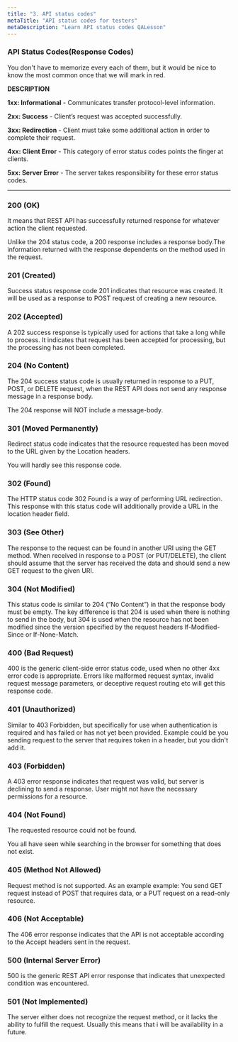 ```yaml
---
title: "3. API status codes"
metaTitle: "API status codes for testers"
metaDescription: "Learn API status codes QALesson"
---
```


### API Status Codes(Response Codes)

You don't have to memorize every each of them, but it would be nice to know the most common once that we will mark in red.

**DESCRIPTION**

**1xx: Informational** - Communicates transfer protocol-level information.

**2xx: Success** - Client’s request was accepted successfully.

**3xx: Redirection** - Client must take some additional action in order to complete their request.

**4xx: Client Error** - This category of error status codes points the finger at clients.

**5xx: Server Error** - The server takes responsibility for these error status codes.

---

### 200 (OK)

It means that REST API has successfully returned response for whatever action the client requested.

Unlike the 204 status code, a 200 response includes a response body.The information returned with the response dependents on the method used in the request.

### 201 (Created)

Success status response code 201 indicates that resource was created. It will be used as a response to POST request of creating a new resource.

### 202 (Accepted)

A 202 success response is typically used for actions that take a long while to process. It indicates that request has been accepted for processing, but the processing has not been completed.

### 204 (No Content)

The 204 success status code is usually returned in response to a PUT, POST, or DELETE request, when the REST API does not send any response message in a response body.

The 204 response will NOT include a message-body.


### 301 (Moved Permanently)

Redirect status code indicates that the resource requested has been moved to the URL given by the Location headers.

You will hardly see this response code.


### 302 (Found)

The HTTP status code 302 Found is a way of performing URL redirection. This response with this status code will additionally provide a URL in the location header field.


### 303 (See Other)

The response to the request can be found in another URI using the GET method. When received in response to a POST (or PUT/DELETE), the client should assume that the server has received the data and should send a new GET request to the given URI.


### 304 (Not Modified)

This status code is similar to 204 (“No Content”) in that the response body must be empty. The key difference is that 204 is used when there is nothing to send in the body, but 304 is used when the resource has not been modified since the version specified by the request headers If-Modified-Since or If-None-Match.


### 400 (Bad Request)

400 is the generic client-side error status code, used when no other 4xx error code is appropriate. Errors like malformed request syntax, invalid request message parameters, or deceptive request routing etc will get this response code.

### 401 (Unauthorized)

Similar to 403 Forbidden, but specifically for use when authentication is required and has failed or has not yet been provided. Example could be you sending request to the server that requires token in a header, but you didn't add it.


### 403 (Forbidden)

A 403 error response indicates that request was valid, but server is declining to send a response. User might not have the necessary permissions for a resource.


### 404 (Not Found)

The requested resource could not be found.  

You all have seen while searching in the browser for something that does not exist.


### 405 (Method Not Allowed)

Request method is not supported.
As an example example: You send GET request instead of POST that requires data, or a PUT request on a read-only resource.

### 406 (Not Acceptable)

The 406 error response indicates that the API is not acceptable according to the Accept headers sent in the request.

### 500 (Internal Server Error)

500 is the generic REST API error response that indicates that unexpected condition was encountered.


### 501 (Not Implemented)

The server either does not recognize the request method, or it lacks the ability to fulfill the request. Usually this means that i will be availability in a future.
